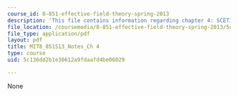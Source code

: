 ```yaml
---
course_id: 8-851-effective-field-theory-spring-2013
description: 'This file contains information regarding chapter 4: SCETI lagrangian.'
file_location: /coursemedia/8-851-effective-field-theory-spring-2013/5c136dd2b1e30612a9fdaafd4be06029_MIT8_851S13_SCETLagrania.pdf
file_type: application/pdf
layout: pdf
title: MIT8_851S13_Notes_Ch 4
type: course
uid: 5c136dd2b1e30612a9fdaafd4be06029

---
```

None